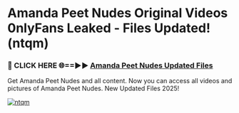 # Amanda Peet Nudes Original Videos 0nlyFans Leaked - Files Updated! (ntqm)

<h3>🔴 CLICK HERE 🌐==►► <a href="https://tinyurl.com/4mcuefdz" rel="nofollow">Amanda Peet Nudes Updated Files</a></h3>

Get Amanda Peet Nudes and all content. Now you can access all videos and pictures of Amanda Peet Nudes. New Updated Files 2025!

[![ntqm](https://i.imgur.com/StAQSOY.gif)](https://tinyurl.com/4mcuefdz)

